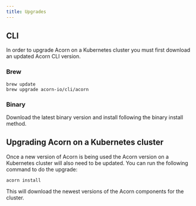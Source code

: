 ```yaml
---
title: Upgrades
---
```


## CLI

In order to upgrade Acorn on a Kubernetes cluster you must first download an updated Acorn CLI version.

### Brew

```shell
brew update
brew upgrade acorn-io/cli/acorn
```

### Binary

Download the latest binary version and install following the binary install method.

## Upgrading Acorn on a Kubernetes cluster

Once a new version of Acorn is being used the Acorn version on a Kubernetes cluster will also need to be updated. You can run the following command to do the upgrade:

```shell
acorn install
```

This will download the newest versions of the Acorn components for the cluster.

